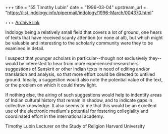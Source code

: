 +++
title = "55 Timothy Lubin"
date = "1996-03-04"
upstream_url = "https://list.indology.info/pipermail/indology/1996-March/004370.html"

+++
[Archive link](https://list.indology.info/pipermail/indology/1996-March/004370.html)

Indology being a relatively small field that covers a lot of ground, one 
hears of texts that have received scanty attention (or none at all), but 
which might be valuable and interesting to the scholarly community were 
they to be examined in detail.

I suspect that younger scholars in particular--though not exclusively 
they--would be interested to hear from more experienced
researchers suggestions of Sanskrit or other Indian texts in need of editing 
and/or translation and analysis, so that more effort could be directed to 
untilled ground.  Ideally, a suggestion would also note the potential 
value of the text, or the problem on which it could throw light.

If nothing else, the airing of such suggestions would help to indentify 
areas of Indian cultural history that remain in shadow, and to indicate 
gaps in collective knowledge.  It also seems to me that this would be an 
excellent use of the electronic medium's potential for fostering 
collegiality and coordinated effort in the international academy.

Timothy Lubin
Lecturer on the Study of Religion
Harvard University





